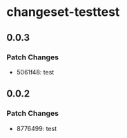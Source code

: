 # changeset-testtest

## 0.0.3

### Patch Changes

- 5061f48: test

## 0.0.2

### Patch Changes

- 8776499: test
